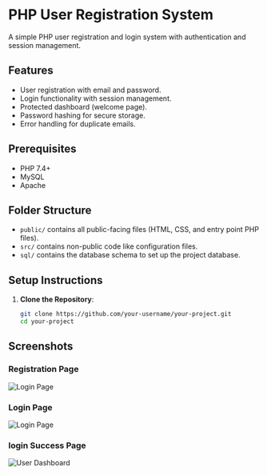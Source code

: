 # PHP User Registration System

A simple PHP user registration and login system with authentication and session management.

## Features
- User registration with email and password.
- Login functionality with session management.
- Protected dashboard (welcome page).
- Password hashing for secure storage.
- Error handling for duplicate emails.

## Prerequisites
- PHP 7.4+
- MySQL 
- Apache

## Folder Structure
- `public/` contains all public-facing files (HTML, CSS, and entry point PHP files).
- `src/` contains non-public code like configuration files.
- `sql/` contains the database schema to set up the project database.

## Setup Instructions

1. **Clone the Repository**:
   ```bash
   git clone https://github.com/your-username/your-project.git
   cd your-project

## Screenshots

### Registration Page
![Login Page](screenshots/register.png)

### Login Page
![Login Page](screenshots/login.png)

### login Success Page
![User Dashboard](screenshots/success.png)

